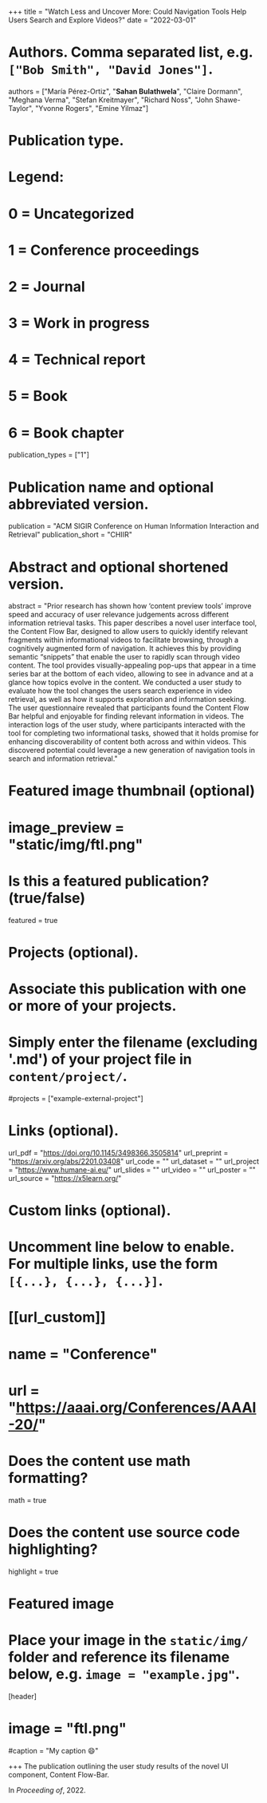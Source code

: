+++
title = "Watch Less and Uncover More: Could Navigation Tools Help Users Search and Explore Videos?"
date = "2022-03-01"

# Authors. Comma separated list, e.g. `["Bob Smith", "David Jones"]`.



authors = ["María Pérez-Ortiz", "**Sahan Bulathwela**",  "Claire Dormann", "Meghana Verma", "Stefan Kreitmayer", "Richard Noss", "John Shawe-Taylor", "Yvonne Rogers", "Emine Yilmaz"]

# Publication type.
# Legend:
# 0 = Uncategorized
# 1 = Conference proceedings
# 2 = Journal
# 3 = Work in progress
# 4 = Technical report
# 5 = Book
# 6 = Book chapter
publication_types = ["1"]

# Publication name and optional abbreviated version.
publication = "ACM SIGIR Conference on Human Information Interaction and Retrieval"
publication_short = "CHIIR"

# Abstract and optional shortened version.

abstract = "Prior research has shown how ‘content preview tools’ improve speed and accuracy of user relevance judgements across different information retrieval tasks. This paper describes a novel user interface tool, the Content Flow Bar, designed to allow users to quickly identify relevant fragments within informational videos to facilitate browsing, through a cognitively augmented form of navigation. It achieves this by providing semantic “snippets” that enable the user to rapidly scan through video content. The tool provides visually-appealing pop-ups that appear in a time series bar at the bottom of each video, allowing to see in advance and at a glance how topics evolve in the content. We conducted a user study to evaluate how the tool changes the users search experience in video retrieval, as well as how it supports exploration and information seeking. The user questionnaire revealed that participants found the Content Flow Bar helpful and enjoyable for finding relevant information in videos. The interaction logs of the user study, where participants interacted with the tool for completing two informational tasks, showed that it holds promise for enhancing discoverability of content both across and within videos. This discovered potential could leverage a new generation of navigation tools in search and information retrieval."
# Featured image thumbnail (optional)
# image_preview = "static/img/ftl.png"

# Is this a featured publication? (true/false)
featured = true

# Projects (optional).
#   Associate this publication with one or more of your projects.
#   Simply enter the filename (excluding '.md') of your project file in `content/project/`.
#projects = ["example-external-project"]

# Links (optional).
url_pdf = "https://doi.org/10.1145/3498366.3505814"
url_preprint = "https://arxiv.org/abs/2201.03408"
url_code = ""
url_dataset = ""
url_project = "https://www.humane-ai.eu/"
url_slides = ""
url_video = ""
url_poster = ""
url_source = "https://x5learn.org/"

# Custom links (optional).
#   Uncomment line below to enable. For multiple links, use the form `[{...}, {...}, {...}]`.
# [[url_custom]]
# name = "Conference"
# url = "https://aaai.org/Conferences/AAAI-20/"

# Does the content use math formatting?
math = true

# Does the content use source code highlighting?
highlight = true
  
# Featured image
# Place your image in the `static/img/` folder and reference its filename below, e.g. `image = "example.jpg"`.
[header]
# image = "ftl.png"
#caption = "My caption :smile:"

+++
The publication outlining the user study results of the novel UI component, Content Flow-Bar.

In *Proceeding of*, 2022. 
